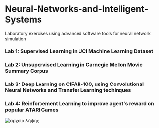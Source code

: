 # Neural-Networks-and-Intelligent-Systems
Laboratory exercises using advanced software tools for neural network simulation

### Lab 1: Supervised Learning in UCI Machine Learning Dataset

### Lab 2: Unsupervised Learning in Carnegie Mellon Movie Summary Corpus

### Lab 3: Deep Learning on CIFAR-100, using Convolutional Neural Networks and Transfer Learning techinques

### Lab 4: Reinforcement Learning to improve agent's reward on popular ATARI Games

![αρχείο λήψης](https://user-images.githubusercontent.com/50829499/111372530-6bb8da80-86a3-11eb-9d1b-81a4282e730b.jpg)


